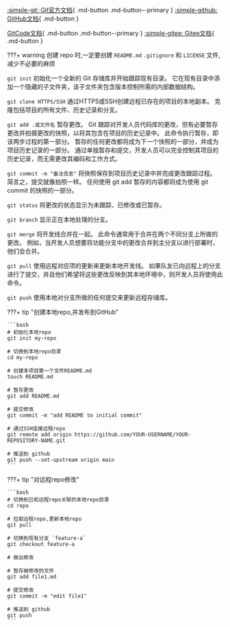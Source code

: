 [:simple-git: Git官方文档](https://git-scm.com/doc){ .md-button .md-button--primary }
[:simple-github: GitHub文档](https://docs.github.com/zh){ .md-button }

[GitCode文档](https://docs.gitcode.com/){ .md-button .md-button--primary }
[:simple-gitee: Gitee文档](https://gitee.com/all-about-git){ .md-button }

???+ warning
    创建 repo 时,一定要创建 `README.md` `.gitignore` 和 `LICENSE` 文件,减少不必要的麻烦

`git init` 初始化一个全新的 Git 存储库并开始跟踪现有目录。 它在现有目录中添加一个隐藏的子文件夹，该子文件夹包含版本控制所需的内部数据结构。

`git clone HTTPS/SSH` 通过HTTPS或SSH创建远程已存在的项目的本地副本。 克隆包括项目的所有文件、历史记录和分支。

`git add .或文件名` 暂存更改。 Git 跟踪对开发人员代码库的更改，但有必要暂存更改并拍摄更改的快照，以将其包含在项目的历史记录中。 此命令执行暂存，即该两步过程的第一部分。 暂存的任何更改都将成为下一个快照的一部分，并成为项目历史记录的一部分。 通过单独暂存和提交，开发人员可以完全控制其项目的历史记录，而无需更改其编码和工作方式。

`git commit -m "备注信息"` 将快照保存到项目历史记录中并完成更改跟踪过程。 简言之，提交就像拍照一样。 任何使用 git add 暂存的内容都将成为使用 git commit 的快照的一部分。

`git status` 将更改的状态显示为未跟踪、已修改或已暂存。

`git branch` 显示正在本地处理的分支。

`git merge` 将开发线合并在一起。 此命令通常用于合并在两个不同分支上所做的更改。 例如，当开发人员想要将功能分支中的更改合并到主分支以进行部署时，他们会合并。

`git pull` 使用远程对应项的更新来更新本地开发线。 如果队友已向远程上的分支进行了提交，并且他们希望将这些更改反映到其本地环境中，则开发人员将使用此命令。

`git push` 使用本地对分支所做的任何提交来更新远程存储库。

???+ tip "创建本地repo,并发布到GitHub"

    ```bash
    # 初始化本地repo
    git init my-repo

    # 切换到本地repo目录
    cd my-repo

    # 创建本项目第一个文件README.md
    touch README.md

    # 暂存更改
    git add README.md

    # 提交修改 
    git commit -m "add README to initial commit"

    # 通过SSH连接远程repo
    git remote add origin https://github.com/YOUR-USERNAME/YOUR-REPOSITORY-NAME.git

    # 推送到 github
    git push --set-upstream origin main
    ```

???+ tip "对远程repo修改"

    ```bash
    # 切换到已和远程repo关联的本地repo目录
    cd repo

    # 拉取远程repo,更新本地repo
    git pull

    # 切换到现有分支 `feature-a`
    git checkout feature-a

    # 做出修改

    # 暂存被修改的文件
    git add file1.md

    # 提交修改
    git commit -m "edit file1"

    # 推送到 github
    git push
    ```


